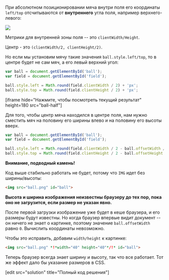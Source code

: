 При абсолютном позиционировании мяча внутри поля его координаты `left/top` отсчитываются от **внутреннего** угла поля, например верхнего-левого:

![](field.png)

Метрики для внутренней зоны поля -- это `clientWidth/Height`.

Центр - это `(clientWidth/2, clientHeight/2)`.

Но если мы установим мячу такие значения `ball.style.left/top`, то в центре будет не сам мяч, а его левый верхний угол:

```js
var ball = document.getElementById('ball');
var field = document.getElementById('field');

ball.style.left = Math.round(field.clientWidth / 2) + 'px';
ball.style.top = Math.round(field.clientHeight / 2) + 'px';
```

[iframe hide="Нажмите, чтобы посмотреть текущий результат" height=180 src="ball-half"]

Для того, чтобы центр мяча находился в центре поля, нам нужно сместить мяч на половину его ширины влево и на половину его высоты вверх.

```js
var ball = document.getElementById('ball');
var field = document.getElementById('field');

ball.style.left = Math.round(field.clientWidth / 2 - ball.offsetWidth / 2) + 'px';
ball.style.top = Math.round(field.clientHeight / 2 - ball.offsetHeight / 2) + 'px';
```

**Внимание, подводный камень!**

Код выше стабильно работать не будет, потому что `IMG` идет без ширины/высоты:

```html
<img src="ball.png" id="ball">
```

**Высота и ширина изображения неизвестны браузеру до тех пор, пока оно не загрузится, если размер не указан явно.**

После первой загрузки изображение уже будет в кеше браузера, и его размеры будут известны. Но когда браузер впервые видит документ -- он ничего не знает о картинке, поэтому значение `ball.offsetWidth` равно `0`. Вычислить координаты невозможно.

Чтобы это исправить, добавим `width/height` к картинке:

```html
<img src="ball.png" *!*width="40" height="40"*/!* id="ball">
```

Теперь браузер всегда знает ширину и высоту, так что все работает. Тот же эффект дало бы указание размеров в CSS.

[edit src="solution" title="Полный код решения"]
